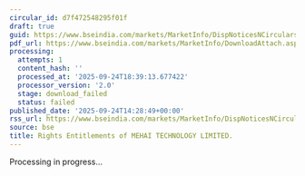 ```yaml
---
circular_id: d7f472548295f01f
draft: true
guid: https://www.bseindia.com/markets/MarketInfo/DispNoticesNCirculars.aspx?Noticeid={84B494BE-5B48-40B8-A51D-2894FCE55ACE}&noticeno=20250924-57&dt=09/24/2025&icount=57&totcount=75&flag=0
pdf_url: https://www.bseindia.com/markets/MarketInfo/DownloadAttach.aspx?id=20250924-57&attachedId=
processing:
  attempts: 1
  content_hash: ''
  processed_at: '2025-09-24T18:39:13.677422'
  processor_version: '2.0'
  stage: download_failed
  status: failed
published_date: '2025-09-24T14:28:49+00:00'
rss_url: https://www.bseindia.com/markets/MarketInfo/DispNoticesNCirculars.aspx?Noticeid={84B494BE-5B48-40B8-A51D-2894FCE55ACE}&noticeno=20250924-57&dt=09/24/2025&icount=57&totcount=75&flag=0
source: bse
title: Rights Entitlements of MEHAI TECHNOLOGY LIMITED.
---
```


Processing in progress...